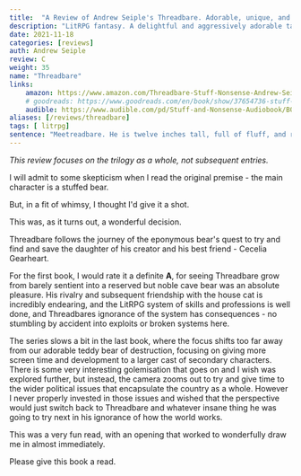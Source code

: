 ```yaml
---
title:  "A Review of Andrew Seiple's Threadbare. Adorable, unique, and fascinating."
description: "LitRPG fantasy. A delightful and aggressively adorable take on the genre. A sentient golem teddy bears searching for their kidnapped child, teaming up with the household cat."
date: 2021-11-18
categories: [reviews]
auth: Andrew Seiple
review: C
weight: 35
name: "Threadbare"
links:
    amazon: https://www.amazon.com/Threadbare-Stuff-Nonsense-Andrew-Seiple-ebook/dp/B078KGS4V4
    # goodreads: https://www.goodreads.com/en/book/show/37654736-stuff-and-nonsense
    audible: https://www.audible.com/pd/Stuff-and-Nonsense-Audiobook/B07D3C3KZ1
aliases: [/reviews/threadbare]
tags: [ litrpg]
sentence: "Meetreadbare. He is twelve inches tall, full of fluff, and really, really bad at being a hero."
---
```


*This review focuses on the trilogy as a whole, not subsequent entries.*

I will admit to some skepticism when I read the original premise - the main character is a stuffed bear.

But, in a fit of whimsy, I thought I'd give it a shot. 

This was, as it turns out, a wonderful decision.

Threadbare follows the journey of the eponymous bear's quest to try and find and save the daughter of his creator and his best friend - Cecelia Gearheart.

For the first book, I would rate it a definite **A**, for seeing Threadbare grow from barely sentient into a reserved but noble cave bear was an absolute pleasure. His rivalry and subsequent friendship with the house cat is incredibly endearing, and the LitRPG system of skills and professions is well done, and Threadbares ignorance of the system has consequences - no stumbling by accident into exploits or broken systems here.

The series slows a bit in the last book, where the focus shifts too far away from our adorable teddy bear of destruction, focusing on giving more screen time and development to a larger cast of secondary characters. There is some very interesting golemisation that goes on and I wish was explored further, but instead, the camera zooms out to try and give time to the wider political issues that encapsulate the country as a whole. However I never properly invested in those issues and wished that the perspective would just switch back to Threadbare and whatever insane thing he was going to try next in his ignorance of how the world works.

This was a very fun read, with an opening that worked to wonderfully draw me in almost immediately. 

Please give this book a read.